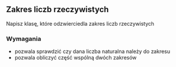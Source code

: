 ## Zakres liczb rzeczywistych

Napisz klasę, które odzwierciedla zakres liczb rzeczywistych 

### Wymagania

* pozwala sprawdzić czy dana liczba naturalna należy do zakresu
* pozwala obliczyć część wspólną dwóch zakresów